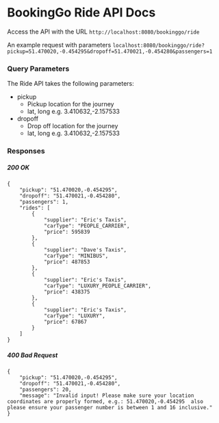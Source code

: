 # BookingGo Ride API Docs

Access the API with the URL
`http://localhost:8080/bookinggo/ride`

An example request with parameters
`localhost:8080/bookinggo/ride?pickup=51.470020,-0.454295&dropoff=51.470021,-0.454280&passengers=1`

### Query Parameters
The Ride API takes the following parameters:
* pickup
  * Pickup location for the journey
  * lat, long e.g. 3.410632,-2.157533
* dropoff
  * Drop off location for the journey
  * lat, long e.g. 3.410632,-2.157533

### Responses
##### 200 OK
```
{
    "pickup": "51.470020,-0.454295",
    "dropoff": "51.470021,-0.454280",
    "passengers": 1,
    "rides": [
        {
            "supplier": "Eric's Taxis",
            "carType": "PEOPLE_CARRIER",
            "price": 595839
        },
        {
            "supplier": "Dave's Taxis",
            "carType": "MINIBUS",
            "price": 487853
        },
        {
            "supplier": "Eric's Taxis",
            "carType": "LUXURY_PEOPLE_CARRIER",
            "price": 438375
        },
        {
            "supplier": "Eric's Taxis",
            "carType": "LUXURY",
            "price": 67867
        }
    ]
}
```
##### 400 Bad Request
```
{
    "pickup": "51.470020,-0.454295",
    "dropoff": "51.470021,-0.454280",
    "passengers": 20,
    "message": "Invalid input! Please make sure your location coordinates are properly formed, e.g.: 51.470020,-0.454295  also please ensure your passenger number is between 1 and 16 inclusive."
}
```

